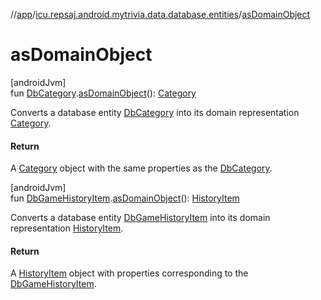 //[app](../../index.md)/[icu.repsaj.android.mytrivia.data.database.entities](index.md)/[asDomainObject](as-domain-object.md)

# asDomainObject

[androidJvm]\
fun [DbCategory](-db-category/index.md).[asDomainObject](as-domain-object.md)(): [Category](../icu.repsaj.android.mytrivia.model/-category/index.md)

Converts a database entity [DbCategory](-db-category/index.md) into its domain
representation [Category](../icu.repsaj.android.mytrivia.model/-category/index.md).

#### Return

A [Category](../icu.repsaj.android.mytrivia.model/-category/index.md) object with the same
properties as the [DbCategory](-db-category/index.md).

[androidJvm]\
fun [DbGameHistoryItem](-db-game-history-item/index.md).[asDomainObject](as-domain-object.md)(): [HistoryItem](../icu.repsaj.android.mytrivia.model/-history-item/index.md)

Converts a database entity [DbGameHistoryItem](-db-game-history-item/index.md) into its domain
representation [HistoryItem](../icu.repsaj.android.mytrivia.model/-history-item/index.md).

#### Return

A [HistoryItem](../icu.repsaj.android.mytrivia.model/-history-item/index.md) object with properties
corresponding to the [DbGameHistoryItem](-db-game-history-item/index.md).
